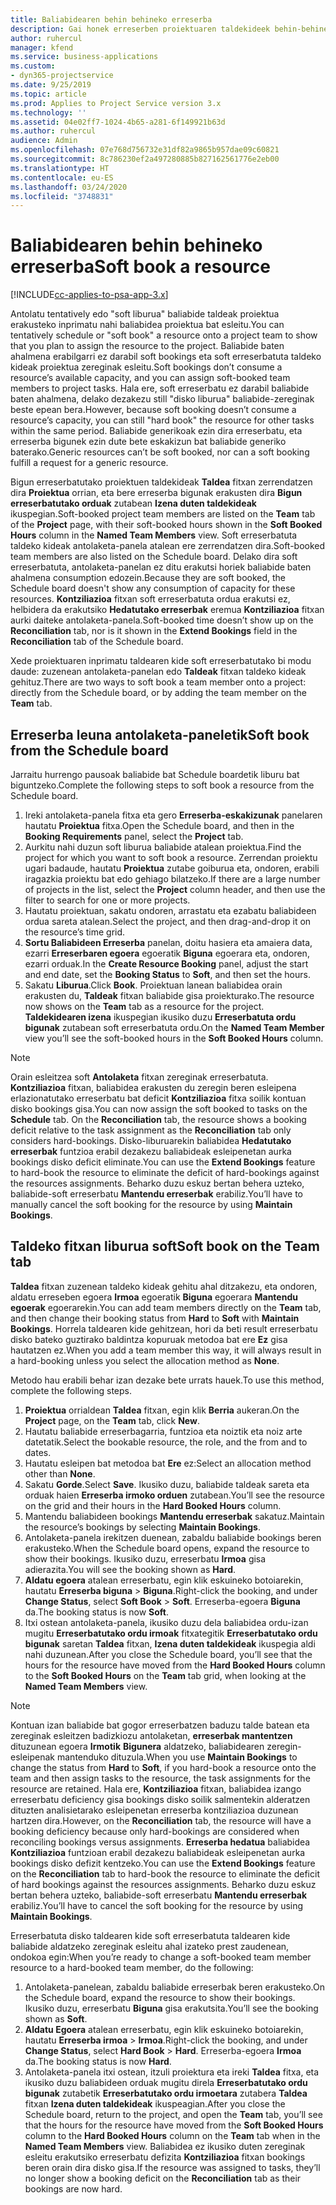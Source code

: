 ```yaml
---
title: Baliabidearen behin behineko erreserba
description: Gai honek erreserben proiektuaren taldekideek behin-behinean nola antolatu edo programatzeko informazioa eskaintzen du.
author: ruhercul
manager: kfend
ms.service: business-applications
ms.custom:
- dyn365-projectservice
ms.date: 9/25/2019
ms.topic: article
ms.prod: Applies to Project Service version 3.x
ms.technology: ''
ms.assetid: 04e02ff7-1024-4b65-a281-6f149921b63d
ms.author: ruhercul
audience: Admin
ms.openlocfilehash: 07e768d756732e31df82a9865b957dae09c60821
ms.sourcegitcommit: 8c786230ef2a497280885b827162561776e2eb00
ms.translationtype: HT
ms.contentlocale: eu-ES
ms.lasthandoff: 03/24/2020
ms.locfileid: "3748831"
---
```

# <a name="soft-book-a-resource"></a><span data-ttu-id="ed532-103">Baliabidearen behin behineko erreserba</span><span class="sxs-lookup"><span data-stu-id="ed532-103">Soft book a resource</span></span>

[!INCLUDE[cc-applies-to-psa-app-3.x](../includes/cc-applies-to-psa-app-3x.md)]

<span data-ttu-id="ed532-104">Antolatu tentatively edo "soft liburua" baliabide taldeak proiektua erakusteko inprimatu nahi baliabidea proiektua bat esleitu.</span><span class="sxs-lookup"><span data-stu-id="ed532-104">You can tentatively schedule or "soft book" a resource onto a project team to show that you plan to assign the resource to the project.</span></span> <span data-ttu-id="ed532-105">Baliabide baten ahalmena erabilgarri ez darabil soft bookings eta soft erreserbatuta taldeko kideak proiektua zereginak esleitu.</span><span class="sxs-lookup"><span data-stu-id="ed532-105">Soft bookings don’t consume a resource’s available capacity, and you can assign soft-booked team members to project tasks.</span></span> <span data-ttu-id="ed532-106">Hala ere, soft erreserbatu ez darabil baliabide baten ahalmena, delako dezakezu still "disko liburua" baliabide-zereginak beste epean bera.</span><span class="sxs-lookup"><span data-stu-id="ed532-106">However, because soft booking doesn’t consume a resource’s capacity, you can still "hard book" the resource for other tasks within the same period.</span></span> <span data-ttu-id="ed532-107">Baliabide generikoak ezin dira erreserbatu, eta erreserba bigunek ezin dute bete eskakizun bat baliabide generiko baterako.</span><span class="sxs-lookup"><span data-stu-id="ed532-107">Generic resources can’t be soft booked, nor can a soft booking fulfill a request for a generic resource.</span></span>

<span data-ttu-id="ed532-108">Bigun erreserbatutako proiektuen taldekideak **Taldea** fitxan zerrendatzen dira **Proiektua** orrian, eta bere erreserba bigunak erakusten dira **Bigun erreserbatutako orduak** zutabean **Izena duten taldekideak** ikuspegian.</span><span class="sxs-lookup"><span data-stu-id="ed532-108">Soft-booked project team members are listed on the **Team** tab of the **Project** page, with their soft-booked hours shown in the **Soft Booked Hours** column in the **Named Team Members** view.</span></span> <span data-ttu-id="ed532-109">Soft erreserbatuta taldeko kideak antolaketa-panela atalean ere zerrendatzen dira.</span><span class="sxs-lookup"><span data-stu-id="ed532-109">Soft-booked team members are also listed on the Schedule board.</span></span> <span data-ttu-id="ed532-110">Delako dira soft erreserbatuta, antolaketa-panelan ez ditu erakutsi horiek baliabide baten ahalmena consumption edozein.</span><span class="sxs-lookup"><span data-stu-id="ed532-110">Because they are soft booked, the Schedule board doesn't show any consumption of capacity for these resources.</span></span> <span data-ttu-id="ed532-111">**Kontziliazioa** fitxan soft erreserbatuta ordua erakutsi ez, helbidera da erakutsiko **Hedatutako erreserbak** eremua **Kontziliazioa** fitxan aurki daiteke antolaketa-panela.</span><span class="sxs-lookup"><span data-stu-id="ed532-111">Soft-booked time doesn’t show up on the **Reconciliation** tab, nor is it shown in the **Extend Bookings** field in the **Reconciliation** tab of the Schedule board.</span></span> 

<span data-ttu-id="ed532-112">Xede proiektuaren inprimatu taldearen kide soft erreserbatutako bi modu daude: zuzenean antolaketa-panelan edo **Taldeak** fitxan taldeko kideak gehituz.</span><span class="sxs-lookup"><span data-stu-id="ed532-112">There are two ways to soft book a team member onto a project: directly from the Schedule board, or by adding the team member on the **Team** tab.</span></span> 

## <a name="soft-book-from-the-schedule-board"></a><span data-ttu-id="ed532-113">Erreserba leuna antolaketa-paneletik</span><span class="sxs-lookup"><span data-stu-id="ed532-113">Soft book from the Schedule board</span></span>
<span data-ttu-id="ed532-114">Jarraitu hurrengo pausoak baliabide bat Schedule boardetik liburu bat biguntzeko.</span><span class="sxs-lookup"><span data-stu-id="ed532-114">Complete the following steps to soft book a resource from the Schedule board.</span></span> 

1. <span data-ttu-id="ed532-115">Ireki antolaketa-panela fitxa eta gero **Erreserba-eskakizunak** panelaren hautatu **Proiektua** fitxa.</span><span class="sxs-lookup"><span data-stu-id="ed532-115">Open the Schedule board, and then in the **Booking Requirements** panel, select the **Project** tab.</span></span>
2. <span data-ttu-id="ed532-116">Aurkitu nahi duzun soft liburua baliabide atalean proiektua.</span><span class="sxs-lookup"><span data-stu-id="ed532-116">Find the project for which you want to soft book a resource.</span></span> <span data-ttu-id="ed532-117">Zerrendan proiektu ugari badaude, hautatu **Proiektua** zutabe goiburua eta, ondoren, erabili iragazkia proiektu bat edo gehiago bilatzeko.</span><span class="sxs-lookup"><span data-stu-id="ed532-117">If there are a large number of projects in the list, select the **Project** column header, and then use the filter to search for one or more projects.</span></span>
3. <span data-ttu-id="ed532-118">Hautatu proiektuan, sakatu ondoren, arrastatu eta ezabatu baliabideen ordua sareta atalean.</span><span class="sxs-lookup"><span data-stu-id="ed532-118">Select the project, and then drag-and-drop it on the resource’s time grid.</span></span>
5. <span data-ttu-id="ed532-119">**Sortu Baliabideen Erreserba** panelan, doitu hasiera eta amaiera data, ezarri **Erreserbaren egoera** egoeratik **Biguna** egoerara eta, ondoren, ezarri orduak.</span><span class="sxs-lookup"><span data-stu-id="ed532-119">In the **Create Resource Booking** panel, adjust the start and end date, set the **Booking Status** to **Soft**, and then set the hours.</span></span> 
6. <span data-ttu-id="ed532-120">Sakatu **Liburua**.</span><span class="sxs-lookup"><span data-stu-id="ed532-120">Click **Book**.</span></span> <span data-ttu-id="ed532-121">Proiektuan lanean baliabidea orain erakusten du, **Taldeak** fitxan baliabide gisa proiekturako.</span><span class="sxs-lookup"><span data-stu-id="ed532-121">The resource now shows on the **Team** tab as a resource for the project.</span></span> <span data-ttu-id="ed532-122">**Taldekidearen izena** ikuspegian ikusiko duzu **Erreserbatuta ordu bigunak** zutabean soft erreserbatuta ordu.</span><span class="sxs-lookup"><span data-stu-id="ed532-122">On the **Named Team Member** view you’ll see the soft-booked hours in the **Soft Booked Hours** column.</span></span>

> [!NOTE]
> <span data-ttu-id="ed532-123">Orain esleitzea soft **Antolaketa** fitxan zereginak erreserbatuta. **Kontziliazioa** fitxan, baliabidea erakusten du zeregin beren esleipena erlazionatutako erreserbatu bat deficit **Kontziliazioa** fitxa soilik kontuan disko bookings gisa.</span><span class="sxs-lookup"><span data-stu-id="ed532-123">You can now assign the soft booked to tasks on the **Schedule** tab. On the **Reconciliation** tab, the resource shows a booking deficit relative to the task assignment as the **Reconciliation** tab only considers hard-bookings.</span></span> <span data-ttu-id="ed532-124">Disko-liburuarekin baliabidea **Hedatutako erreserbak** funtzioa erabil dezakezu baliabideak esleipenetan aurka bookings disko deficit eliminate.</span><span class="sxs-lookup"><span data-stu-id="ed532-124">You can use the **Extend Bookings** feature to hard-book the resource to eliminate the deficit of hard-bookings against the resources assignments.</span></span> <span data-ttu-id="ed532-125">Beharko duzu eskuz bertan behera uzteko, baliabide-soft erreserbatu **Mantendu erreserbak** erabiliz.</span><span class="sxs-lookup"><span data-stu-id="ed532-125">You’ll have to manually cancel the soft booking for the resource by using **Maintain Bookings**.</span></span>

## <a name="soft-book-on-the-team-tab"></a><span data-ttu-id="ed532-126">Taldeko fitxan liburua soft</span><span class="sxs-lookup"><span data-stu-id="ed532-126">Soft book on the Team tab</span></span>

<span data-ttu-id="ed532-127">**Taldea** fitxan zuzenean taldeko kideak gehitu ahal ditzakezu, eta ondoren, aldatu erreseben egoera **Irmoa** egoeratik **Biguna** egoerara **Mantendu egoerak** egoerarekin.</span><span class="sxs-lookup"><span data-stu-id="ed532-127">You can add team members directly on the **Team** tab, and then change their booking status from **Hard** to **Soft** with **Maintain Bookings**.</span></span> <span data-ttu-id="ed532-128">Horrela taldearen kide gehitzean, hori da beti result erreserbatu disko bateko guztirako baldintza kopuruak metodoa bat ere **Ez** gisa hautatzen ez.</span><span class="sxs-lookup"><span data-stu-id="ed532-128">When you add a team member this way, it will always result in a hard-booking unless you select the allocation method as **None**.</span></span>

<span data-ttu-id="ed532-129">Metodo hau erabili behar izan dezake bete urrats hauek.</span><span class="sxs-lookup"><span data-stu-id="ed532-129">To use this method, complete the following steps.</span></span>

1. <span data-ttu-id="ed532-130">**Proiektua** orrialdean **Taldea** fitxan, egin klik **Berria** aukeran.</span><span class="sxs-lookup"><span data-stu-id="ed532-130">On the **Project** page, on the **Team** tab, click **New**.</span></span>
2. <span data-ttu-id="ed532-131">Hautatu baliabide erreserbagarria, funtzioa eta noiztik eta noiz arte datetatik.</span><span class="sxs-lookup"><span data-stu-id="ed532-131">Select the bookable resource, the role, and the from and to dates.</span></span>
3. <span data-ttu-id="ed532-132">Hautatu esleipen bat metodoa bat **Ere** ez:</span><span class="sxs-lookup"><span data-stu-id="ed532-132">Select an allocation method other than **None**.</span></span>
4. <span data-ttu-id="ed532-133">Sakatu **Gorde**.</span><span class="sxs-lookup"><span data-stu-id="ed532-133">Select **Save**.</span></span> <span data-ttu-id="ed532-134">Ikusiko duzu, baliabide taldeak sareta eta orduak haien **Erreserba irmoko orduen** zutabean.</span><span class="sxs-lookup"><span data-stu-id="ed532-134">You’ll see the resource on the grid and their hours in the **Hard Booked Hours** column.</span></span>
5. <span data-ttu-id="ed532-135">Mantendu baliabideen bookings **Mantendu erreserbak** sakatuz.</span><span class="sxs-lookup"><span data-stu-id="ed532-135">Maintain the resource’s bookings by selecting **Maintain Bookings**.</span></span>
6. <span data-ttu-id="ed532-136">Antolaketa-panela irekitzen duenean, zabaldu baliabide bookings beren erakusteko.</span><span class="sxs-lookup"><span data-stu-id="ed532-136">When the Schedule board opens, expand the resource to show their bookings.</span></span> <span data-ttu-id="ed532-137">Ikusiko duzu, erreserbatu **Irmoa** gisa adierazita.</span><span class="sxs-lookup"><span data-stu-id="ed532-137">You will see the booking shown as **Hard**.</span></span>
7. <span data-ttu-id="ed532-138">**Aldatu egoera** atalean erreserbatu, egin klik eskuineko botoiarekin, hautatu **Erreserba biguna** \> **Biguna**.</span><span class="sxs-lookup"><span data-stu-id="ed532-138">Right-click the booking, and under **Change Status**, select **Soft Book** \> **Soft**.</span></span> <span data-ttu-id="ed532-139">Erreserba-egoera **Biguna** da.</span><span class="sxs-lookup"><span data-stu-id="ed532-139">The booking status is now **Soft**.</span></span>
8. <span data-ttu-id="ed532-140">Itxi ostean antolaketa-panela, ikusiko duzu dela baliabidea ordu-izan mugitu **Erreserbatutako ordu irmoak** fitxategitik **Erreserbatutako ordu bigunak** saretan **Taldea** fitxan, **Izena duten taldekideak** ikuspegia aldi nahi duzunean.</span><span class="sxs-lookup"><span data-stu-id="ed532-140">After you close the Schedule board, you’ll see that the hours for the resource have moved from the **Hard Booked Hours** column to the **Soft Booked Hours** on the **Team** tab grid, when looking at the **Named Team Members** view.</span></span>

> [!NOTE]
> <span data-ttu-id="ed532-141">Kontuan izan baliabide bat gogor erreserbatzen baduzu talde batean eta zereginak esleitzen badizkiozu antolaketan, **erreserbak mantentzen** dituzunean egoera **Irmotik** **Bigunera** aldatzeko, baliabidearen zeregin-esleipenak mantenduko dituzula.</span><span class="sxs-lookup"><span data-stu-id="ed532-141">When you use **Maintain Bookings** to change the status from **Hard** to **Soft**, if you hard-book a resource onto the team and then assign tasks to the resource, the task assignments for the resource are retained.</span></span> <span data-ttu-id="ed532-142">Hala ere, **Kontziliazioa** fitxan, baliabidea izango erreserbatu deficiency gisa bookings disko soilik salmentekin alderatzen dituzten analisietarako esleipenetan erreserba kontziliazioa duzunean hartzen dira.</span><span class="sxs-lookup"><span data-stu-id="ed532-142">However, on the **Reconciliation** tab, the resource will have a booking deficiency because only hard-bookings are considered when reconciling bookings versus assignments.</span></span> <span data-ttu-id="ed532-143">**Erreserba hedatua** baliabidea **Kontziliazioa** funtzioan erabil dezakezu baliabideak esleipenetan aurka bookings disko defizit kentzeko.</span><span class="sxs-lookup"><span data-stu-id="ed532-143">You can use the **Extend Bookings** feature on the **Reconciliation** tab to hard-book the resource to eliminate the deficit of hard bookings against the resources assignments.</span></span> <span data-ttu-id="ed532-144">Beharko duzu eskuz bertan behera uzteko, baliabide-soft erreserbatu **Mantendu erreserbak** erabiliz.</span><span class="sxs-lookup"><span data-stu-id="ed532-144">You’ll have to cancel the soft booking for the resource by using **Maintain Bookings**.</span></span>

<span data-ttu-id="ed532-145">Erreserbatuta disko taldearen kide soft erreserbatuta taldearen kide baliabide aldatzeko zereginak esleitu ahal izateko prest zaudenean, ondokoa egin:</span><span class="sxs-lookup"><span data-stu-id="ed532-145">When you’re ready to change a soft-booked team member resource to a hard-booked team member, do the following:</span></span>

1. <span data-ttu-id="ed532-146">Antolaketa-panelean, zabaldu baliabide erreserbak beren erakusteko.</span><span class="sxs-lookup"><span data-stu-id="ed532-146">On the Schedule board, expand the resource to show their bookings.</span></span> <span data-ttu-id="ed532-147">Ikusiko duzu, erreserbatu **Biguna** gisa erakutsita.</span><span class="sxs-lookup"><span data-stu-id="ed532-147">You’ll see the booking shown as **Soft**.</span></span>
2. <span data-ttu-id="ed532-148">**Aldatu Egoera** atalean erreserbatu, egin klik eskuineko botoiarekin, hautatu **Erreserba irmoa** \> **Irmoa**.</span><span class="sxs-lookup"><span data-stu-id="ed532-148">Right-click the booking, and under **Change Status**, select **Hard Book** \> **Hard**.</span></span> <span data-ttu-id="ed532-149">Erreserba-egoera **Irmoa** da.</span><span class="sxs-lookup"><span data-stu-id="ed532-149">The booking status is now **Hard**.</span></span>
3. <span data-ttu-id="ed532-150">Antolaketa-panela itxi ostean, itzuli proiektura eta ireki **Taldea** fitxa, eta ikusiko duzu baliabideen orduak mugitu direla **Erreserbatutako ordu bigunak** zutabetik **Erreserbatutako ordu irmoetara** zutabera **Taldea** fitxan **Izena duten taldekideak** ikuspeagian.</span><span class="sxs-lookup"><span data-stu-id="ed532-150">After you close the Schedule board, return to the project, and open the **Team** tab, you’ll see that the hours for the resource have moved from the **Soft Booked Hours** column to the **Hard Booked Hours** column on the **Team** tab when in the **Named Team Members** view.</span></span> <span data-ttu-id="ed532-151">Baliabidea ez ikusiko duten zereginak esleitu erakutsiko erreserbatu defizita **Kontziliazioa** fitxan bookings beren orain dira disko gisa.</span><span class="sxs-lookup"><span data-stu-id="ed532-151">If the resource was assigned to tasks, they’ll no longer show a booking deficit on the **Reconciliation** tab as their bookings are now hard.</span></span>

